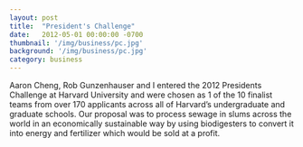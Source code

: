 ```yaml
---
layout: post
title:  "President's Challenge"
date:   2012-05-01 00:00:00 -0700
thumbnail: '/img/business/pc.jpg'
background: '/img/business/pc.jpg'
category: business
---
```

Aaron Cheng, Rob Gunzenhauser and I entered the 2012 Presidents Challenge at Harvard University and were chosen as 1 of the 10 finalist teams from over 170 applicants across all of Harvard’s undergraduate and graduate schools. Our proposal was to process sewage in slums across the world in an economically sustainable way by using biodigesters to convert it into energy and fertilizer which would be sold at a profit. 